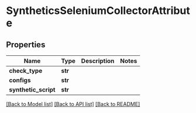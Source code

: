 # SyntheticsSeleniumCollectorAttribute

## Properties
Name | Type | Description | Notes
------------ | ------------- | ------------- | -------------
**check_type** | **str** |  | 
**configs** | **str** |  | 
**synthetic_script** | **str** |  | 

[[Back to Model list]](../README.md#documentation-for-models) [[Back to API list]](../README.md#documentation-for-api-endpoints) [[Back to README]](../README.md)

